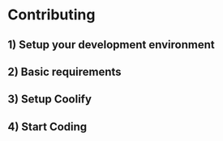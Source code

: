 # Contributing

## 1) Setup your development environment

## 2) Basic requirements

## 3) Setup Coolify

## 4) Start Coding
